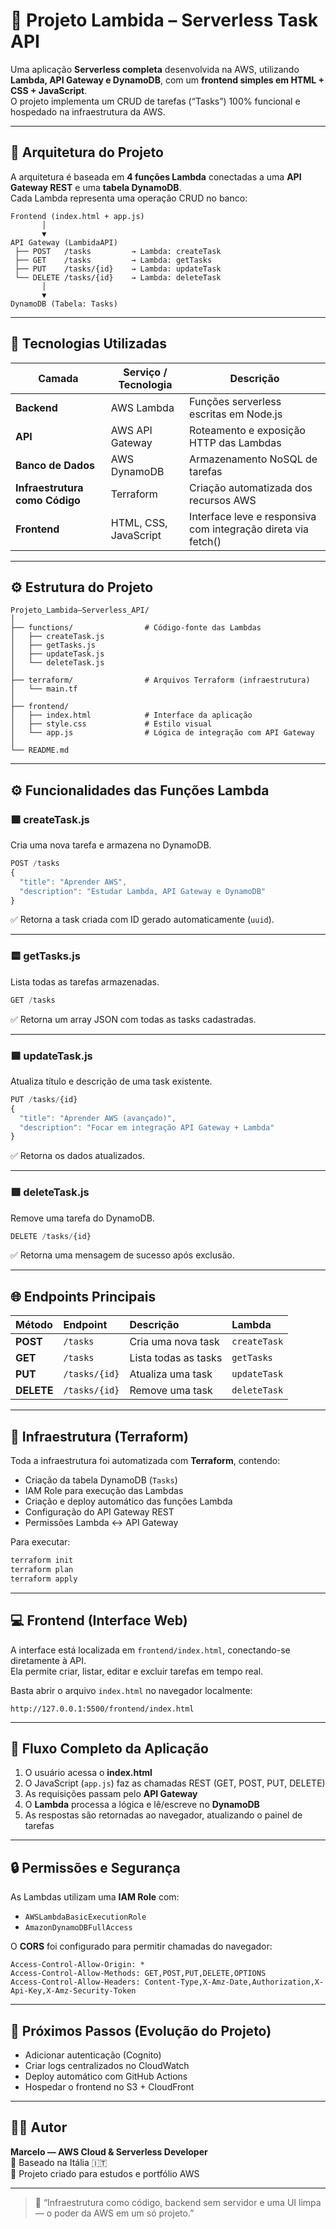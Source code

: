 # 🧠 Projeto Lambida – Serverless Task API

Uma aplicação **Serverless completa** desenvolvida na AWS, utilizando **Lambda, API Gateway e DynamoDB**, com um **frontend simples em HTML + CSS + JavaScript**.  
O projeto implementa um CRUD de tarefas (“Tasks”) 100% funcional e hospedado na infraestrutura da AWS.

---

## 🚀 Arquitetura do Projeto

A arquitetura é baseada em **4 funções Lambda** conectadas a uma **API Gateway REST** e uma **tabela DynamoDB**.  
Cada Lambda representa uma operação CRUD no banco:

```
Frontend (index.html + app.js)
       │
       ▼
API Gateway (LambidaAPI)
 ├── POST   /tasks         → Lambda: createTask
 ├── GET    /tasks         → Lambda: getTasks
 ├── PUT    /tasks/{id}    → Lambda: updateTask
 └── DELETE /tasks/{id}    → Lambda: deleteTask
       │
       ▼
DynamoDB (Tabela: Tasks)
```

---

## 🧩 Tecnologias Utilizadas

| Camada | Serviço / Tecnologia | Descrição |
|--------|----------------------|------------|
| **Backend** | AWS Lambda | Funções serverless escritas em Node.js |
| **API** | AWS API Gateway | Roteamento e exposição HTTP das Lambdas |
| **Banco de Dados** | AWS DynamoDB | Armazenamento NoSQL de tarefas |
| **Infraestrutura como Código** | Terraform | Criação automatizada dos recursos AWS |
| **Frontend** | HTML, CSS, JavaScript | Interface leve e responsiva com integração direta via fetch() |

---

## ⚙️ Estrutura do Projeto

```
Projeto_Lambida–Serverless_API/
│
├── functions/                # Código-fonte das Lambdas
│   ├── createTask.js
│   ├── getTasks.js
│   ├── updateTask.js
│   └── deleteTask.js
│
├── terraform/                # Arquivos Terraform (infraestrutura)
│   └── main.tf
│
├── frontend/
│   ├── index.html            # Interface da aplicação
│   ├── style.css             # Estilo visual
│   └── app.js                # Lógica de integração com API Gateway
│
└── README.md
```

---

## ⚙️ Funcionalidades das Funções Lambda

### 🟩 **createTask.js**
Cria uma nova tarefa e armazena no DynamoDB.
```js
POST /tasks
{
  "title": "Aprender AWS",
  "description": "Estudar Lambda, API Gateway e DynamoDB"
}
```
✅ Retorna a task criada com ID gerado automaticamente (`uuid`).

---

### 🟨 **getTasks.js**
Lista todas as tarefas armazenadas.
```js
GET /tasks
```
✅ Retorna um array JSON com todas as tasks cadastradas.

---

### 🟦 **updateTask.js**
Atualiza título e descrição de uma task existente.
```js
PUT /tasks/{id}
{
  "title": "Aprender AWS (avançado)",
  "description": "Focar em integração API Gateway + Lambda"
}
```
✅ Retorna os dados atualizados.

---

### 🟥 **deleteTask.js**
Remove uma tarefa do DynamoDB.
```js
DELETE /tasks/{id}
```
✅ Retorna uma mensagem de sucesso após exclusão.

---

## 🌐 Endpoints Principais

| Método | Endpoint | Descrição | Lambda |
|:-------|:----------|:-----------|:--------|
| **POST** | `/tasks` | Cria uma nova task | `createTask` |
| **GET** | `/tasks` | Lista todas as tasks | `getTasks` |
| **PUT** | `/tasks/{id}` | Atualiza uma task | `updateTask` |
| **DELETE** | `/tasks/{id}` | Remove uma task | `deleteTask` |

---

## 🧱 Infraestrutura (Terraform)

Toda a infraestrutura foi automatizada com **Terraform**, contendo:
- Criação da tabela DynamoDB (`Tasks`)
- IAM Role para execução das Lambdas
- Criação e deploy automático das funções Lambda
- Configuração do API Gateway REST
- Permissões Lambda ↔ API Gateway

Para executar:
```bash
terraform init
terraform plan
terraform apply
```

---

## 💻 Frontend (Interface Web)

A interface está localizada em `frontend/index.html`, conectando-se diretamente à API.  
Ela permite criar, listar, editar e excluir tarefas em tempo real.  

Basta abrir o arquivo `index.html` no navegador localmente:
```
http://127.0.0.1:5500/frontend/index.html
```

---

## 🧠 Fluxo Completo da Aplicação

1. O usuário acessa o **index.html**
2. O JavaScript (`app.js`) faz as chamadas REST (GET, POST, PUT, DELETE)
3. As requisições passam pelo **API Gateway**
4. O **Lambda** processa a lógica e lê/escreve no **DynamoDB**
5. As respostas são retornadas ao navegador, atualizando o painel de tarefas

---

## 🔒 Permissões e Segurança

As Lambdas utilizam uma **IAM Role** com:
- `AWSLambdaBasicExecutionRole`  
- `AmazonDynamoDBFullAccess`

O **CORS** foi configurado para permitir chamadas do navegador:
```
Access-Control-Allow-Origin: *
Access-Control-Allow-Methods: GET,POST,PUT,DELETE,OPTIONS
Access-Control-Allow-Headers: Content-Type,X-Amz-Date,Authorization,X-Api-Key,X-Amz-Security-Token
```

---

## 🧩 Próximos Passos (Evolução do Projeto)

- Adicionar autenticação (Cognito)
- Criar logs centralizados no CloudWatch
- Deploy automático com GitHub Actions
- Hospedar o frontend no S3 + CloudFront

---

## 👨‍💻 Autor

**Marcelo — AWS Cloud & Serverless Developer**  
📍 Baseado na Itália 🇮🇹  
💼 Projeto criado para estudos e portfólio AWS  

---

> 💬 “Infraestrutura como código, backend sem servidor e uma UI limpa — o poder da AWS em um só projeto.”
